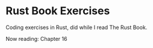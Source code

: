 # Rust Book Exercises

Coding exercises in Rust, did while I read The Rust Book.

Now reading: Chapter 16
